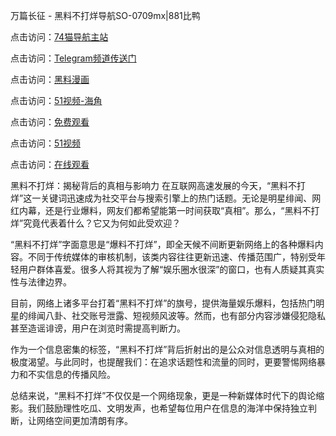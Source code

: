 万篇长征 - 黑料不打烊导航SO-0709mx|881比鸭

点击访问：<a href="https://74mao.com/">74猫导航主站</a>

点击访问：<a href="https://74mao.com/">Telegram频道传送门</a>

点击访问：<a href="https://heiliao9wsbg3.pages.dev ">黑料漫画</a>

点击访问：<a href="https://heiliaoryrhyu.pages.dev">51视频-海角</a>

点击访问：<a href="https://heiliaox6jgh3.pages.dev">免费观看</a>

点击访问：<a href="https://heiliaokof3cy.pages.dev">51视频</a>

点击访问：<a href="https://heiliaotlyq53.pages.dev">在线观看</a>

黑料不打烊：揭秘背后的真相与影响力
在互联网高速发展的今天，“黑料不打烊”这一关键词迅速成为社交平台与搜索引擎上的热门话题。无论是明星绯闻、网红内幕，还是行业爆料，网友们都希望能第一时间获取“真相”。那么，“黑料不打烊”究竟代表着什么？它又为何如此受欢迎？

“黑料不打烊”字面意思是“爆料不打烊”，即全天候不间断更新网络上的各种爆料内容。不同于传统媒体的审核机制，该类内容往往更新迅速、传播范围广，特别受年轻用户群体喜爱。很多人将其视为了解“娱乐圈水很深”的窗口，也有人质疑其真实性与法律边界。

目前，网络上诸多平台打着“黑料不打烊”的旗号，提供海量娱乐爆料，包括热门明星的绯闻八卦、社交账号泄露、短视频风波等。然而，也有部分内容涉嫌侵犯隐私甚至造谣诽谤，用户在浏览时需提高判断力。

作为一个信息密集的标签，“黑料不打烊”背后折射出的是公众对信息透明与真相的极度渴望。与此同时，也提醒我们：在追求话题性和流量的同时，更要警惕网络暴力和不实信息的传播风险。

总结来说，“黑料不打烊”不仅仅是一个网络现象，更是一种新媒体时代下的舆论缩影。我们鼓励理性吃瓜、文明发声，也希望每位用户在信息的海洋中保持独立判断，让网络空间更加清朗有序。

